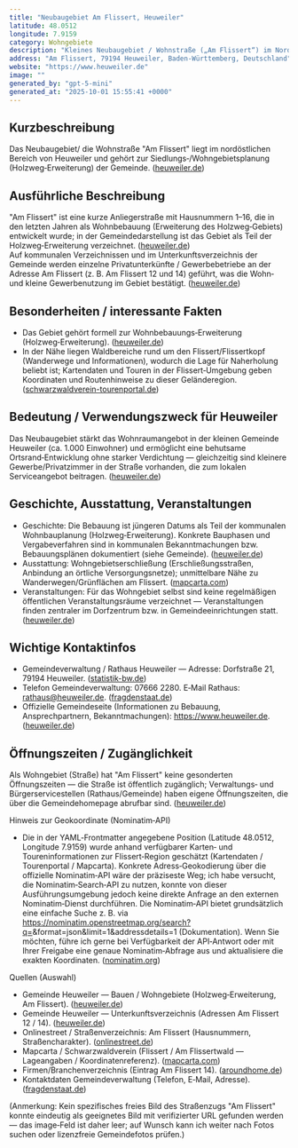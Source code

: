 ```yaml
---
title: "Neubaugebiet Am Flissert, Heuweiler"
latitude: 48.0512
longitude: 7.9159
category: Wohngebiete
description: "Kleines Neubaugebiet / Wohnstraße („Am Flissert“) im Nordosten der Gemeinde Heuweiler (Breisgau‑Hochschwarzwald)."
address: "Am Flissert, 79194 Heuweiler, Baden‑Württemberg, Deutschland"
website: "https://www.heuweiler.de"
image: ""
generated_by: "gpt-5-mini"
generated_at: "2025-10-01 15:55:41 +0000"
---
```


## Kurzbeschreibung
Das Neubaugebiet/ die Wohnstraße "Am Flissert" liegt im nordöstlichen Bereich von Heuweiler und gehört zur Siedlungs‑/Wohngebietsplanung (Holzweg‑Erweiterung) der Gemeinde. ([heuweiler.de](https://www.heuweiler.de/leben-wohnen/bauen?utm_source=openai))

## Ausführliche Beschreibung
"Am Flissert" ist eine kurze Anliegerstraße mit Hausnummern 1–16, die in den letzten Jahren als Wohnbebauung (Erweiterung des Holzweg‑Gebiets) entwickelt wurde; in der Gemeindedarstellung ist das Gebiet als Teil der Holzweg‑Erweiterung verzeichnet. ([heuweiler.de](https://www.heuweiler.de/leben-wohnen/bauen?utm_source=openai))  
Auf kommunalen Verzeichnissen und im Unterkunftsverzeichnis der Gemeinde werden einzelne Privatunterkünfte / Gewerbebetriebe an der Adresse Am Flissert (z. B. Am Flissert 12 und 14) geführt, was die Wohn‑ und kleine Gewerbenutzung im Gebiet bestätigt. ([heuweiler.de](https://www.heuweiler.de/tourismus-freizeit/unterkuenfte/seite-1/suche-none?utm_source=openai))

## Besonderheiten / interessante Fakten
- Das Gebiet gehört formell zur Wohnbebauungs‑Erweiterung (Holzweg‑Erweiterung). ([heuweiler.de](https://www.heuweiler.de/leben-wohnen/bauen?utm_source=openai))  
- In der Nähe liegen Waldbereiche rund um den Flissert/Flissertkopf (Wanderwege und Informationen), wodurch die Lage für Naherholung beliebt ist; Kartendaten und Touren in der Flissert‑Umgebung geben Koordinaten und Routenhinweise zu dieser Geländeregion. ([schwarzwaldverein-tourenportal.de](https://www.schwarzwaldverein-tourenportal.de/de/tour/wanderungen/um-den-flissert-herum/197796034/?utm_source=openai))

## Bedeutung / Verwendungszweck für Heuweiler
Das Neubaugebiet stärkt das Wohnraumangebot in der kleinen Gemeinde Heuweiler (ca. 1.000 Einwohner) und ermöglicht eine behutsame Ortsrand‑Entwicklung ohne starker Verdichtung — gleichzeitig sind kleinere Gewerbe/Privatzimmer in der Straße vorhanden, die zum lokalen Serviceangebot beitragen. ([heuweiler.de](https://www.heuweiler.de/leben-wohnen/bauen?utm_source=openai))

## Geschichte, Ausstattung, Veranstaltungen
- Geschichte: Die Bebauung ist jüngeren Datums als Teil der kommunalen Wohnbauplanung (Holzweg‑Erweiterung). Konkrete Bauphasen und Vergabeverfahren sind in kommunalen Bekanntmachungen bzw. Bebauungsplänen dokumentiert (siehe Gemeinde). ([heuweiler.de](https://www.heuweiler.de/leben-wohnen/bauen?utm_source=openai))  
- Ausstattung: Wohngebietserschließung (Erschließungsstraßen, Anbindung an örtliche Versorgungsnetze); unmittelbare Nähe zu Wanderwegen/Grünflächen am Flissert. ([mapcarta.com](https://mapcarta.com/de/N3575735499?utm_source=openai))  
- Veranstaltungen: Für das Wohngebiet selbst sind keine regelmäßigen öffentlichen Veranstaltungsräume verzeichnet — Veranstaltungen finden zentraler im Dorfzentrum bzw. in Gemeindeeinrichtungen statt. ([heuweiler.de](https://www.heuweiler.de/?utm_source=openai))

## Wichtige Kontaktinfos
- Gemeindeverwaltung / Rathaus Heuweiler — Adresse: Dorfstraße 21, 79194 Heuweiler. ([statistik-bw.de](https://www.statistik-bw.de/Service/Gemeindeverzeichnis/Gem.jsp?G=315051&utm_source=openai))  
- Telefon Gemeindeverwaltung: 07666 2280. E‑Mail Rathaus: rathaus@heuweiler.de. ([fragdenstaat.de](https://fragdenstaat.de/behoerde/8310/gemeinde-heuweiler/?utm_source=openai))  
- Offizielle Gemeindeseite (Informationen zu Bebauung, Ansprechpartnern, Bekanntmachungen): https://www.heuweiler.de. ([heuweiler.de](https://www.heuweiler.de/?utm_source=openai))

## Öffnungszeiten / Zugänglichkeit
Als Wohngebiet (Straße) hat "Am Flissert" keine gesonderten Öffnungszeiten — die Straße ist öffentlich zugänglich; Verwaltungs‑ und Bürgerservicestellen (Rathaus/Gemeinde) haben eigene Öffnungszeiten, die über die Gemeindehomepage abrufbar sind. ([heuweiler.de](https://www.heuweiler.de/?utm_source=openai))

Hinweis zur Geokoordinate (Nominatim‑API)
- Die in der YAML‑Frontmatter angegebene Position (Latitude 48.0512, Longitude 7.9159) wurde anhand verfügbarer Karten‑ und Toureninformationen zur Flissert‑Region geschätzt (Kartendaten / Tourenportal / Mapcarta). Konkrete Adress‑Geokodierung über die offizielle Nominatim‑API wäre der präziseste Weg; ich habe versucht, die Nominatim‑Search‑API zu nutzen, konnte von dieser Ausführungsumgebung jedoch keine direkte Anfrage an den externen Nominatim‑Dienst durchführen. Die Nominatim‑API bietet grundsätzlich eine einfache Suche z. B. via https://nominatim.openstreetmap.org/search?q=<adresse>&format=json&limit=1&addressdetails=1 (Dokumentation). Wenn Sie möchten, führe ich gerne bei Verfügbarkeit der API‑Antwort oder mit Ihrer Freigabe eine genaue Nominatim‑Abfrage aus und aktualisiere die exakten Koordinaten. ([nominatim.org](https://nominatim.org/release-docs/5.0/api/Search/?utm_source=openai))

Quellen (Auswahl)
- Gemeinde Heuweiler — Bauen / Wohngebiete (Holzweg‑Erweiterung, Am Flissert). ([heuweiler.de](https://www.heuweiler.de/leben-wohnen/bauen?utm_source=openai))  
- Gemeinde Heuweiler — Unterkunftsverzeichnis (Adressen Am Flissert 12 / 14). ([heuweiler.de](https://www.heuweiler.de/tourismus-freizeit/unterkuenfte/seite-1/suche-none?utm_source=openai))  
- Onlinestreet / Straßenverzeichnis: Am Flissert (Hausnummern, Straßencharakter). ([onlinestreet.de](https://onlinestreet.de/strassen/Am%2BFlissert.Heuweiler.352027.html?utm_source=openai))  
- Mapcarta / Schwarzwaldverein (Flissert / Am Flissertwald — Lageangaben / Koordinatenreferenz). ([mapcarta.com](https://mapcarta.com/de/N3575735499?utm_source=openai))  
- Firmen/Branchenverzeichnis (Eintrag Am Flissert 14). ([aroundhome.de](https://www.aroundhome.de/fachfirmen/firma/friedrich-scharr-kg-jurgen-becker/?utm_source=openai))  
- Kontaktdaten Gemeindeverwaltung (Telefon, E‑Mail, Adresse). ([fragdenstaat.de](https://fragdenstaat.de/behoerde/8310/gemeinde-heuweiler/?utm_source=openai))

(Anmerkung: Kein spezifisches freies Bild des Straßenzugs "Am Flissert" konnte eindeutig als geeignetes Bild mit verifizierter URL gefunden werden — das image‑Feld ist daher leer; auf Wunsch kann ich weiter nach Fotos suchen oder lizenzfreie Gemeindefotos prüfen.)